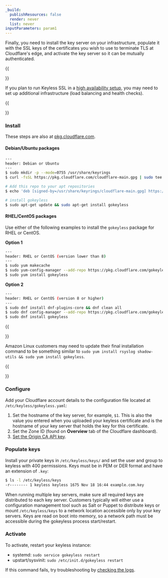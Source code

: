 ```yaml
---
_build:
  publishResources: false
  render: never
  list: never
inputParameters: param1
---
```


Finally, you need to install the key server on your infrastructure, populate it with the SSL keys of the certificates you wish to use to terminate TLS at Cloudflare's edge, and activate the key server so it can be mutually authenticated.

{{<Aside type="note">}}

If you plan to run Keyless SSL in a [high availability setup](/ssl/keyless-ssl/reference/high-availability/), you may need to set up additional infrastructure (load balancing and health checks).

{{</Aside>}}

### Install

These steps are also at [pkg.cloudflare.com](https://pkg.cloudflare.com/index.html).

#### Debian/Ubuntu packages

```sh
---
header: Debian or Ubuntu
---
$ sudo mkdir -p --mode=0755 /usr/share/keyrings
$ curl -fsSL https://pkg.cloudflare.com/cloudflare-main.gpg | sudo tee /usr/share/keyrings/cloudflare-main.gpg >/dev/null

# Add this repo to your apt repositories
$ echo 'deb [signed-by=/usr/share/keyrings/cloudflare-main.gpg] https://pkg.cloudflare.com/gokeyless buster main' | sudo tee /etc/apt/sources.list.d/cloudflare.list

# install gokeyless
$ sudo apt-get update && sudo apt-get install gokeyless
```

#### RHEL/CentOS packages
    
Use either of the following examples to install the `gokeyless` package for RHEL or CentOS.

**Option 1**

```sh
---
header: RHEL or CentOS (version lower than 8)
---
$ sudo yum makecache
$ sudo yum-config-manager --add-repo https://pkg.cloudflare.com/gokeyless.repo && sudo yum-config-manager --setopt=gokeyless-stable.gpgkey=https://pkg.cloudflare.com/cloudflare-ascii-pubkey.gpg --save
$ sudo yum install gokeyless
```

**Option 2**

```sh
---
header: RHEL or CentOS (version 8 or higher)
---
$ sudo dnf install dnf-plugins-core && dnf clean all
$ sudo dnf config-manager --add-repo https://pkg.cloudflare.com/gokeyless.repo
$ sudo dnf install gokeyless
```

{{<Aside type="note">}}

Amazon Linux customers may need to update their final installation command to be something similar to `sudo yum install rsyslog shadow-utils && sudo yum install gokeyless`.

{{</Aside>}}

### Configure

Add your Cloudflare account details to the configuration file located at `/etc/keyless/gokeyless.yaml`:

1.  Set the hostname of the key server, for example, `$1`. This is also the value you entered when you uploaded your keyless certificate and is the hostname of your key server that holds the key for this certificate.
2.  Set the Zone ID (found on **Overview** tab of the Cloudflare dashboard).
3.  [Set the Origin CA API key](/fundamentals/api/get-started/ca-keys).

### Populate keys

Install your private keys in `/etc/keyless/keys/` and set the user and group to keyless with 400 permissions. Keys must be in PEM or DER format and have an extension of `.key`:

```sh
$ ls -l /etc/keyless/keys
-r-------- 1 keyless keyless 1675 Nov 18 16:44 example.com.key
```

When running multiple key servers, make sure all required keys are distributed to each key server. Customers typically will either use a configuration management tool such as Salt or Puppet to distribute keys or mount `/etc/keyless/keys` to a network location accessible only by your key servers. Keys are read on boot into memory, so a network path must be accessible during the gokeyless process start/restart.

### Activate

To activate, restart your keyless instance:

- systemd: `sudo service gokeyless restart`
- upstart/sysvinit: `sudo /etc/init.d/gokeyless restart`

If this command fails, try troubleshooting by [checking the logs](/ssl/keyless-ssl/troubleshooting/).
